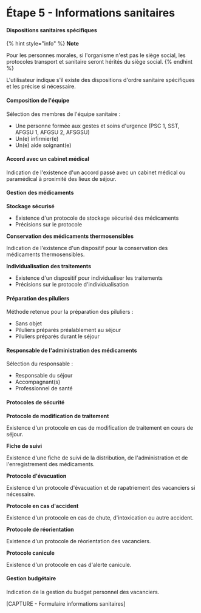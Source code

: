 # Étape 5 - Informations sanitaires



#### Dispositions sanitaires spécifiques

{% hint style="info" %}
**Note**

Pour les personnes morales, si l'organisme n'est pas le siège social, les protocoles transport et sanitaire seront hérités du siège social.
{% endhint %}

L'utilisateur indique s'il existe des dispositions d'ordre sanitaire spécifiques et les précise si nécessaire.

#### Composition de l'équipe

Sélection des membres de l'équipe sanitaire :

* Une personne formée aux gestes et soins d'urgence (PSC 1, SST, AFGSU 1, AFGSU 2, AFSGSU)
* Un(e) infirmier(e)
* Un(e) aide soignant(e)

#### Accord avec un cabinet médical

Indication de l'existence d'un accord passé avec un cabinet médical ou paramédical à proximité des lieux de séjour.

#### Gestion des médicaments

**Stockage sécurisé**

* Existence d'un protocole de stockage sécurisé des médicaments
* Précisions sur le protocole

**Conservation des médicaments thermosensibles**

Indication de l'existence d'un dispositif pour la conservation des médicaments thermosensibles.

**Individualisation des traitements**

* Existence d'un dispositif pour individualiser les traitements
* Précisions sur le protocole d'individualisation

#### Préparation des piluliers

Méthode retenue pour la préparation des piluliers :

* Sans objet
* Piluliers préparés préalablement au séjour
* Piluliers préparés durant le séjour

#### Responsable de l'administration des médicaments

Sélection du responsable :

* Responsable du séjour
* Accompagnant(s)
* Professionnel de santé

#### Protocoles de sécurité

**Protocole de modification de traitement**

Existence d'un protocole en cas de modification de traitement en cours de séjour.

**Fiche de suivi**

Existence d'une fiche de suivi de la distribution, de l'administration et de l'enregistrement des médicaments.

**Protocole d'évacuation**

Existence d'un protocole d'évacuation et de rapatriement des vacanciers si nécessaire.

**Protocole en cas d'accident**

Existence d'un protocole en cas de chute, d'intoxication ou autre accident.

**Protocole de réorientation**

Existence d'un protocole de réorientation des vacanciers.

**Protocole canicule**

Existence d'un protocole en cas d'alerte canicule.

#### Gestion budgétaire

Indication de la gestion du budget personnel des vacanciers.

\[CAPTURE - Formulaire informations sanitaires]
